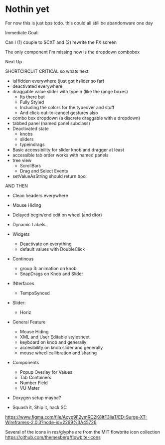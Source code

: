 # Nothin yet

For now this is just bps todo. this could all still be abandonware one day

Immediate Goal:

Can I
(1) couple to SCXT and
(2) rewrite the FX screen

The only component I'm missing now is the dropdown combobox

Next Up

SHORTCIRCUIT CRITICAL so whats next

- isHidden everywhere (just got hslider so far)
- deactivated everywhere
- draggable value slider with typein (like the range boxes)
    - Its there but
    - Fully Styled
    - Including the colors for the typeover and stuff
    - And click-out-to-cancel gestures also
- combo box dropdown (a discrete draggable with a dropdown)
- tabbed panel (named panel subclass)
- Deactivated state
    - knobs
    - sliders
    - typeindrags
- Basic accessibility for slider knob and dragger at least
- accessible tab order works with named panels
- tree view
    - ScrollBars
    - Drag and Select Events
- setValueAsString should return bool

AND THEN

- Clean headers everywhere
- Mouse Hiding
- Delayed begin/end edit on wheel (and dtor)
- Dynamic Labels

- Widgets
    - Deactivate on everything
    - default values with DoubleClick

- Continous
    - group 3: animation on knob
    - SnapDrags on Knob and Slider
- INterfaces
    - TempoSynced
- Slider:
    - Horiz
- General Feature
    - Mouse Hiding
    - XML and User Editable stylesheet
    - keyboard on knob and generally
    - accesibility on knob slider and generally
    - mouse wheel callibration and sharing

- Components
    - Popup Overlay for Values
    - Tab Containers
    - Number Field
    - VU Meter
- Doxygen setup maybe?

- Squash it, Ship it, hack SC

https://www.figma.com/file/Acyp9F2ymRC2K8ltF3liaT/ED-Surge-XT-Wireframes-2.0.3?node-id=2299%3A45726

Several of the icons in res/glyphs are from the MIT flowbrite icon collection 
https://github.com/themesberg/flowbite-icons

